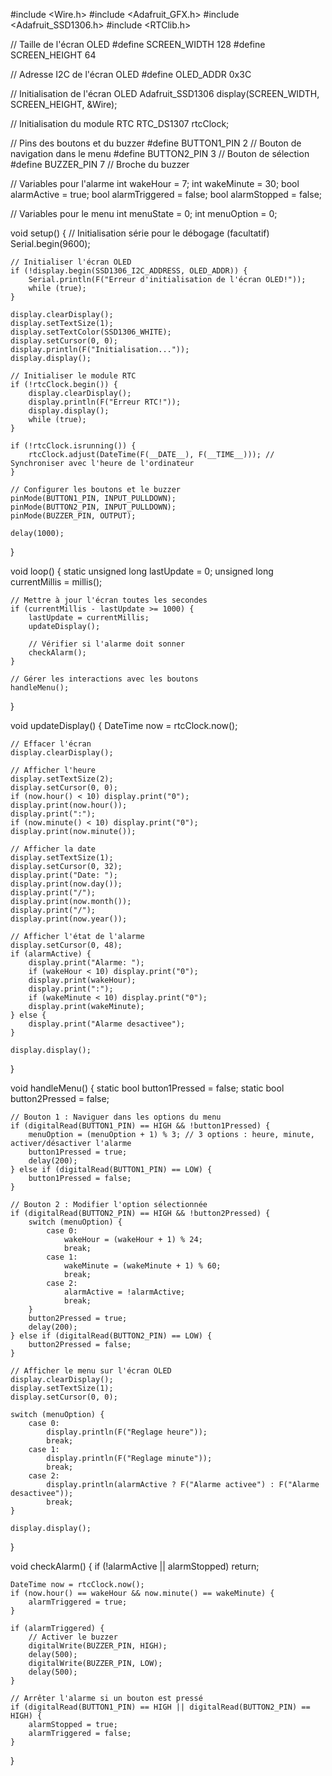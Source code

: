 #include <Wire.h>
#include <Adafruit_GFX.h>
#include <Adafruit_SSD1306.h>
#include <RTClib.h>

// Taille de l'écran OLED
#define SCREEN_WIDTH 128
#define SCREEN_HEIGHT 64

// Adresse I2C de l'écran OLED
#define OLED_ADDR 0x3C

// Initialisation de l'écran OLED
Adafruit_SSD1306 display(SCREEN_WIDTH, SCREEN_HEIGHT, &Wire);

// Initialisation du module RTC
RTC_DS1307 rtcClock;

// Pins des boutons et du buzzer
#define BUTTON1_PIN 2 // Bouton de navigation dans le menu
#define BUTTON2_PIN 3 // Bouton de sélection
#define BUZZER_PIN 7  // Broche du buzzer

// Variables pour l'alarme
int wakeHour = 7;
int wakeMinute = 30;
bool alarmActive = true;
bool alarmTriggered = false;
bool alarmStopped = false;

// Variables pour le menu
int menuState = 0;
int menuOption = 0;

void setup() {
    // Initialisation série pour le débogage (facultatif)
    Serial.begin(9600);

    // Initialiser l'écran OLED
    if (!display.begin(SSD1306_I2C_ADDRESS, OLED_ADDR)) {
        Serial.println(F("Erreur d'initialisation de l'écran OLED!"));
        while (true);
    }

    display.clearDisplay();
    display.setTextSize(1);
    display.setTextColor(SSD1306_WHITE);
    display.setCursor(0, 0);
    display.println(F("Initialisation..."));
    display.display();

    // Initialiser le module RTC
    if (!rtcClock.begin()) {
        display.clearDisplay();
        display.println(F("Erreur RTC!"));
        display.display();
        while (true);
    }

    if (!rtcClock.isrunning()) {
        rtcClock.adjust(DateTime(F(__DATE__), F(__TIME__))); // Synchroniser avec l'heure de l'ordinateur
    }

    // Configurer les boutons et le buzzer
    pinMode(BUTTON1_PIN, INPUT_PULLDOWN);
    pinMode(BUTTON2_PIN, INPUT_PULLDOWN);
    pinMode(BUZZER_PIN, OUTPUT);

    delay(1000);
}

void loop() {
    static unsigned long lastUpdate = 0;
    unsigned long currentMillis = millis();

    // Mettre à jour l'écran toutes les secondes
    if (currentMillis - lastUpdate >= 1000) {
        lastUpdate = currentMillis;
        updateDisplay();

        // Vérifier si l'alarme doit sonner
        checkAlarm();
    }

    // Gérer les interactions avec les boutons
    handleMenu();
}

void updateDisplay() {
    DateTime now = rtcClock.now();

    // Effacer l'écran
    display.clearDisplay();

    // Afficher l'heure
    display.setTextSize(2);
    display.setCursor(0, 0);
    if (now.hour() < 10) display.print("0");
    display.print(now.hour());
    display.print(":");
    if (now.minute() < 10) display.print("0");
    display.print(now.minute());

    // Afficher la date
    display.setTextSize(1);
    display.setCursor(0, 32);
    display.print("Date: ");
    display.print(now.day());
    display.print("/");
    display.print(now.month());
    display.print("/");
    display.print(now.year());

    // Afficher l'état de l'alarme
    display.setCursor(0, 48);
    if (alarmActive) {
        display.print("Alarme: ");
        if (wakeHour < 10) display.print("0");
        display.print(wakeHour);
        display.print(":");
        if (wakeMinute < 10) display.print("0");
        display.print(wakeMinute);
    } else {
        display.print("Alarme desactivee");
    }

    display.display();
}

void handleMenu() {
    static bool button1Pressed = false;
    static bool button2Pressed = false;

    // Bouton 1 : Naviguer dans les options du menu
    if (digitalRead(BUTTON1_PIN) == HIGH && !button1Pressed) {
        menuOption = (menuOption + 1) % 3; // 3 options : heure, minute, activer/désactiver l'alarme
        button1Pressed = true;
        delay(200);
    } else if (digitalRead(BUTTON1_PIN) == LOW) {
        button1Pressed = false;
    }

    // Bouton 2 : Modifier l'option sélectionnée
    if (digitalRead(BUTTON2_PIN) == HIGH && !button2Pressed) {
        switch (menuOption) {
            case 0:
                wakeHour = (wakeHour + 1) % 24;
                break;
            case 1:
                wakeMinute = (wakeMinute + 1) % 60;
                break;
            case 2:
                alarmActive = !alarmActive;
                break;
        }
        button2Pressed = true;
        delay(200);
    } else if (digitalRead(BUTTON2_PIN) == LOW) {
        button2Pressed = false;
    }

    // Afficher le menu sur l'écran OLED
    display.clearDisplay();
    display.setTextSize(1);
    display.setCursor(0, 0);

    switch (menuOption) {
        case 0:
            display.println(F("Reglage heure"));
            break;
        case 1:
            display.println(F("Reglage minute"));
            break;
        case 2:
            display.println(alarmActive ? F("Alarme activee") : F("Alarme desactivee"));
            break;
    }

    display.display();
}

void checkAlarm() {
    if (!alarmActive || alarmStopped) return;

    DateTime now = rtcClock.now();
    if (now.hour() == wakeHour && now.minute() == wakeMinute) {
        alarmTriggered = true;
    }

    if (alarmTriggered) {
        // Activer le buzzer
        digitalWrite(BUZZER_PIN, HIGH);
        delay(500);
        digitalWrite(BUZZER_PIN, LOW);
        delay(500);
    }

    // Arrêter l'alarme si un bouton est pressé
    if (digitalRead(BUTTON1_PIN) == HIGH || digitalRead(BUTTON2_PIN) == HIGH) {
        alarmStopped = true;
        alarmTriggered = false;
    }
}
